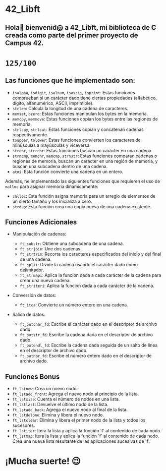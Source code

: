 # 42_Libft

## Hola🤗 bienvenid@ a 42_Libft, mi biblioteca de C creada como parte del primer proyecto de Campus 42. 
# `125/100`

## Las funciones que he implementado son:

- `isalpha`, `isdigit`, `isalnum`, `isascii`, `isprint`: Estas funciones comprueban si un carácter dado tiene ciertas propiedades (alfabético, dígito, alfanumérico, ASCII, imprimible).
- `strlen`: Calcula la longitud de una cadena de caracteres.
- `memset`, `bzero`: Estas funciones manipulan los bytes en la memoria.
- `memcpy`, `memmove`: Estas funciones copian los bytes entre las regiones de memoria.
- `strlcpy`, `strlcat`: Estas funciones copian y concatenan cadenas respectivamente.
- `toupper`, `tolower`: Estas funciones convierten los caracteres de minúsculas a mayúsculas y viceversa.
- `strchr`, `strrchr`: Estas funciones buscan un carácter en una cadena.
- `strncmp`, `memchr`, `memcmp`, `strnstr`: Estas funciones comparan cadenas o regiones de memoria, buscan un carácter en una región de memoria, y buscan una subcadena dentro de una cadena.
- `atoi`: Esta función convierte una cadena en un entero.

Además, he implementado las siguientes funciones que requieren el uso de `malloc` para asignar memoria dinámicamente:

- `calloc`: Esta función asigna memoria para un arreglo de elementos de un cierto tamaño y los inicializa a cero.
- `strdup`: Esta función crea una copia nueva de una cadena existente.

## Funciones Adicionales

- Manipulación de cadenas:
  - `ft_substr`: Obtiene una subcadena de una cadena.
  - `ft_strjoin`: Une dos cadenas.
  - `ft_strtrim`: Recorta los caracteres especificados del inicio y del final de una cadena.
  - `ft_split`: Divide la cadena usando el carácter dado como delimitador.
  - `ft_strmapi`: Aplica la función dada a cada carácter de la cadena para crear una nueva cadena.
  - `ft_striteri`: Aplica la función dada a cada carácter de la cadena.

- Conversión de datos:
  - `ft_itoa`: Convierte un número entero en una cadena.

- Salida de datos:
  - `ft_putchar_fd`: Escribe el carácter dado en el descriptor de archivo dado.
  - `ft_putstr_fd`: Escribe la cadena dada en el descriptor de archivo dado.
  - `ft_putendl_fd`: Escribe la cadena dada seguida de un salto de línea en el descriptor de archivo dado.
  - `ft_putnbr_fd`: Escribe el número entero dado en el descriptor de archivo dado.

## Funciones Bonus

- `ft_lstnew`: Crea un nuevo nodo.
- `ft_lstadd_front`: Agrega el nuevo nodo al principio de la lista.
- `ft_lstsize`: Cuenta el número de nodos en una lista.
- `ft_lstlast`: Devuelve el último nodo de la lista.
- `ft_lstadd_back`: Agrega el nuevo nodo al final de la lista.
- `ft_lstdelone`: Elimina y libera el nuevo nodo.
- `ft_lstclear`: Elimina y libera el primer nodo de la lista y todos los sucesores.
- `ft_lstiter`: Itera la lista y aplica la función 'f' al contenido de cada nodo.
- `ft_lstmap`: Itera la lista y aplica la función 'f' al contenido de cada nodo. Crea una nueva lista resultante de las aplicaciones sucesivas de 'f'.

# ¡Mucha suerte! 😉
